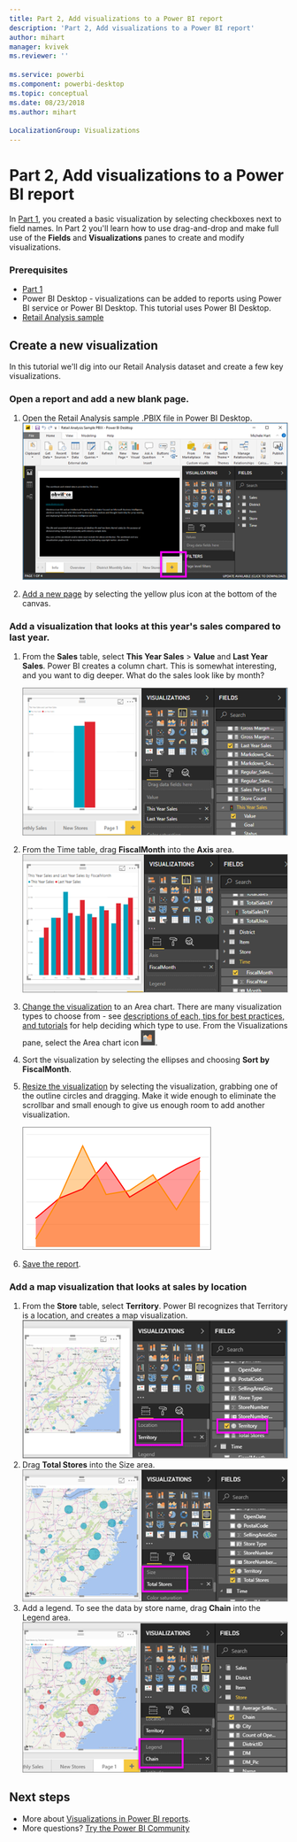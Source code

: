 ```yaml
---
title: Part 2, Add visualizations to a Power BI report
description: 'Part 2, Add visualizations to a Power BI report'
author: mihart
manager: kvivek
ms.reviewer: ''

ms.service: powerbi
ms.component: powerbi-desktop
ms.topic: conceptual
ms.date: 08/23/2018
ms.author: mihart

LocalizationGroup: Visualizations
---
```

# Part 2, Add visualizations to a Power BI report
In [Part 1](power-bi-report-add-visualizations-ii.md), you created a basic visualization by selecting checkboxes next to field names.  In Part 2 you'll learn how to use drag-and-drop and make full use of the **Fields** and **Visualizations** panes to create and modify visualizations.

### Prerequisites
- [Part 1](power-bi-report-add-visualizations-ii.md)
- Power BI Desktop - visualizations can be added to reports using Power BI service or Power BI Desktop. This tutorial uses Power BI Desktop. 
- [Retail Analysis sample](http://download.microsoft.com/download/9/6/D/96DDC2FF-2568-491D-AAFA-AFDD6F763AE3/Retail%20Analysis%20Sample%20PBIX.pbix)

## Create a new visualization
In this tutorial we'll dig into our Retail Analysis dataset and create a few key visualizations.

### Open a report and add a new blank page.
1. Open the Retail Analysis sample .PBIX file in Power BI Desktop. 
   ![](media/power-bi-report-add-visualizations-ii/power-bi-open-desktop.png)   

2.  [Add a new page](power-bi-report-add-page.md) by selecting the yellow plus icon at the bottom of the canvas.

### Add a visualization that looks at this year's sales compared to last year.
1. From the **Sales** table, select **This Year Sales** > **Value** and **Last Year Sales**. Power BI creates a column chart.  This is somewhat interesting, and you want to dig deeper. What do the sales look like by month?  
   
   ![](media/power-bi-report-add-visualizations-ii/power-bi-barchart.png)
2. From the Time table, drag **FiscalMonth** into the **Axis** area.  
   ![](media/power-bi-report-add-visualizations-ii/power-bi-month.png)
3. [Change the visualization](power-bi-report-change-visualization-type.md) to an Area chart.  There are many visualization types to choose from - see [descriptions of each, tips for best practices, and tutorials](power-bi-visualization-types-for-reports-and-q-and-a.md) for help deciding which type to use. From the Visualizations pane, select the Area chart icon ![](media/power-bi-report-add-visualizations-ii/power-bi-areachart.png).
4. Sort the visualization by selecting the ellipses and choosing **Sort by FiscalMonth**.
5. [Resize the visualization](power-bi-visualization-move-and-resize.md) by selecting the visualization, grabbing one of the outline circles and dragging. Make it wide enough to eliminate the scrollbar and small enough to give us enough room to add another visualization.
   
   ![](media/power-bi-report-add-visualizations-ii/pbi_part2_7b.png)
6. [Save the report](service-report-save.md).

### Add a map visualization that looks at sales by location
1. From the **Store** table, select **Territory**. Power BI recognizes that Territory is a location, and creates a map visualization.  
   ![](media/power-bi-report-add-visualizations-ii/power-bi-map.png)
2. Drag **Total Stores** into the Size area.  
   ![](media/power-bi-report-add-visualizations-ii/power-bi-map2.png)
3. Add a legend.  To see the data by store name, drag **Chain** into the Legend area.  
   ![](media/power-bi-report-add-visualizations-ii/power-bi-legend.png)

## Next steps
* More about [Visualizations in Power BI reports](power-bi-report-visualizations.md).  
* More questions? [Try the Power BI Community](http://community.powerbi.com/)

